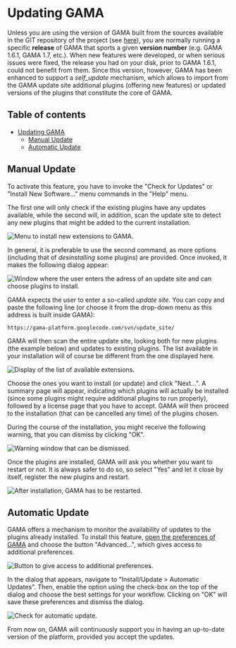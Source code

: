 
# Updating GAMA

Unless you are using the version of GAMA built from the sources available in the GIT repository of the project (see [here](InstallingGitVersion.md)), you are normally running a specific **release** of GAMA that sports a given **version number** (e.g. GAMA 1.6.1, GAMA 1.7, etc.). When new features were developed, or when serious issues were fixed, the release you had on your disk, prior to GAMA 1.6.1, could not benefit from them. Since this version, however, GAMA has been enhanced to support a _self\_update_ mechanism, which allows to import from the GAMA update site additional plugins (offering new features) or updated versions of the plugins that constitute the core of GAMA.

## Table of contents 

* [Updating GAMA](#updating-gama)
	* [Manual Update](#manual-update)
	* [Automatic Update](#automatic-update)



## Manual Update
To activate this feature, you have to invoke the "Check for Updates" or "Install New Software…" menu commands in the "Help" menu.

The first one will only check if the existing plugins have any updates available, while the second will, in addition, scan the update site to detect any new plugins that might be added to the current installation.

![Menu to install new extensions to GAMA.](images/menu_install.png)

In general, it is preferable to use the second command, as more options (including that of _desinstalling_ some plugins) are provided. Once invoked, it makes the following dialog appear:

![Window where the user enters the adress of an update site and can choose plugins to install.](images/dialog_install.png)

GAMA expects the user to enter a so-called _update site_. You can copy and paste the following line (or choose it from the drop-down menu as this address is built inside GAMA):
```
https://gama-platform.googlecode.com/svn/update_site/
```

GAMA will then scan the entire update site, looking both for new plugins (the example below) and updates to existing plugins. The list available in your installation will of course be different from the one displayed here.

![Display of the list of available extensions.](images/dialog_install_2.png)

Choose the ones you want to install (or update) and click "Next…". A summary page will appear, indicating which plugins will actually be installed (since some plugins might require additional plugins to run properly), followed by a license page that you have to accept. GAMA will then proceed to the installation (that can be cancelled any time) of the plugins chosen.

During the course of the installation, you might receive the following warning, that you can dismiss by clicking "OK".

![Warning window that can be dismissed.](images/warning_install.png)

Once the plugins are installed, GAMA will ask you whether you want to restart or not. It is always safer to do so, so select "Yes" and let it close by itself, register the new plugins and restart.

![After installation, GAMA has to be restarted.](images/install_restart.png)



## Automatic Update
GAMA offers a mechanism to monitor the availability of updates to the plugins already installed. To install this feature, [open the preferences of GAMA](Preferences.md) and choose the button "Advanced…", which gives access to additional preferences.

![Button to give access to additional preferences.](images/open_advanced.png)

In the dialog that appears, navigate to "Install/Update > Automatic Updates". Then, enable the option using the check-box on the top of the dialog and choose the best settings for your workflow. Clicking on "OK" will save these preferences and dismiss the dialog.

![Check for automatic update.](images/prefs_update.png)


From now on, GAMA will continuously support you in having an up-to-date version of the platform, provided you accept the updates.